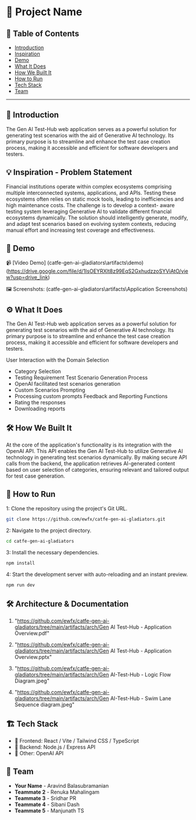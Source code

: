 # 🚀 Project Name

## 📌 Table of Contents
- [Introduction](#introduction)
- [Inspiration](#inspiration)
- [Demo](#demo)
- [What It Does](#what-it-does)
- [How We Built It](#how-we-built-it)
- [How to Run](#how-to-run)
- [Tech Stack](#tech-stack)
- [Team](#team)

---

## 🎯 Introduction
The Gen AI Test-Hub web application serves as a powerful solution for generating test scenarios with the aid of Generative AI technology. Its primary purpose is to streamline and enhance the test case creation process, making it accessible and efficient for software developers and testers.

## 💡 Inspiration - Problem Statement
Financial institutions operate within complex ecosystems comprising multiple interconnected systems, applications, and APIs. Testing these ecosystems often relies on static mock tools, leading to inefficiencies and high maintenance costs. The challenge is to develop a context- aware testing system leveraging Generative Al to validate different financial ecosystems dynamically. The solution should intelligently generate, modify, and adapt test scenarios based on evolving system contexts, reducing manual effort and increasing test coverage and effectiveness.

## 🎥 Demo
📹 [Video Demo]
(catfe-gen-ai-gladiators\artifacts\demo)
(https://drive.google.com/file/d/1IsOEYRXlt8z99EqS2GxhudzzoSYViAtO/view?usp=drive_link)

🖼️ Screenshots: 
(catfe-gen-ai-gladiators\artifacts\Application Screenshots)

## ⚙️ What It Does
The Gen AI Test-Hub web application serves as a powerful solution for generating test scenarios with the aid of Generative AI technology. Its primary purpose is to streamline and enhance the test case creation process, making it accessible and efficient for software developers and testers.

User Interaction with the Domain Selection
- Category Selection
- Testing Requirement
Test Scenario Generation Process
- OpenAI facilitated test scenarios generation
- Custom Scenarios Prompting
- Processing custom prompts
Feedback and Reporting Functions
- Rating the responses
- Downloading reports

## 🛠️ How We Built It
At the core of the application's functionality is its integration with the OpenAI API. This API enables the Gen AI Test-Hub to utilize Generative AI technology in generating test scenarios dynamically. By making secure API calls from the backend, the application retrieves AI-generated content based on user selection of categories, ensuring relevant and tailored output for test case generation.

## 🏃 How to Run
1: Clone the repository using the project's Git URL.
   ```sh
   git clone https://github.com/ewfx/catfe-gen-ai-gladiators.git
   ```
2: Navigate to the project directory.
   ```sh
   cd catfe-gen-ai-gladiators
   ```
3: Install the necessary dependencies.
   ```sh
   npm install
   ```
4: Start the development server with auto-reloading and an instant preview.
   ```sh
   npm run dev
   ```

## 🛠️ Architecture & Documentation

1. "https://github.com/ewfx/catfe-gen-ai-gladiators/tree/main/artifacts/arch/Gen AI Test-Hub - Application Overview.pdf"

2. "https://github.com/ewfx/catfe-gen-ai-gladiators/tree/main/artifacts/arch/Gen AI Test-Hub - Application Overview.pptx"

3. "https://github.com/ewfx/catfe-gen-ai-gladiators/tree/main/artifacts/arch/Gen AI-Test-Hub - Logic Flow Diagram.jpeg"

4. "https://github.com/ewfx/catfe-gen-ai-gladiators/tree/main/artifacts/arch/Gen AI-Test-Hub - Swim Lane Sequence diagram.jpeg"


## 🏗️ Tech Stack
- 🔹 Frontend: React / Vite / Tailwind CSS / TypeScript
- 🔹 Backend: Node.js / Express API
- 🔹 Other: OpenAI API

## 👥 Team
- **Your Name** - Aravind Balasubramanian
- **Teammate 2** - Renuka Mahalingam
- **Teammate 3** - Sridhar PR
- **Teammate 4** - Sibani Dash
- **Teammate 5** - Manjunath TS
